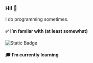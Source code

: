 ### Hi! 👋

I do programming sometimes.

#### ✅ I’m familar with (at least somewhat)
![Static Badge](https://img.shields.io/badge/:badgeContent?style=for-the-badge&logo=JavaScript&logoColor=%23F7DF1E&label=JavaScript&labelColor=black&color=%23F7DF1E)

#### 🎓 I’m currently learning


<!--
**Yunoxa/Yunoxa** is a ✨ _special_ ✨ repository because its `README.md` (this file) appears on your GitHub profile.

Here are some ideas to get you started:

- 🔭 I’m currently working on ...
- 🌱 I’m currently learning ...
- 👯 I’m looking to collaborate on ...
- 🤔 I’m looking for help with ...
- 💬 Ask me about ...
- 📫 How to reach me: ...
- 😄 Pronouns: ...
- ⚡ Fun fact: ...
-->
